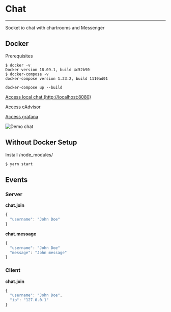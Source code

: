 # Chat
-----
Socket io chat with chartrooms and Messenger

## Docker

Prerequisites
```
$ docker -v
Docker version 18.09.1, build 4c52b90
$ docker-compose -v
docker-compose version 1.23.2, build 1110ad01
```

```
docker-compose up --build
```

[Access local chat (http://localhost:8080)](http://localhost:8888)

[Access cAdvisor](http://localhost:8080)

[Access grafana](localhost:3000)


![Demo chat](http://g.recordit.co/ymP9OKMjzm.gif)


## Without Docker Setup

Install /node_modules/

```bash
$ yarn start
```

## Events

### Server

**chat.join**

```js
{
  "username": "John Doe"
}
```

**chat.message**

````js
{
  "username": "John Doe"
  "message": "John message"
}
````
### Client

**chat.join**

```js
{
  "username": "John Doe",
  "ip": "127.0.0.1"
}

```
